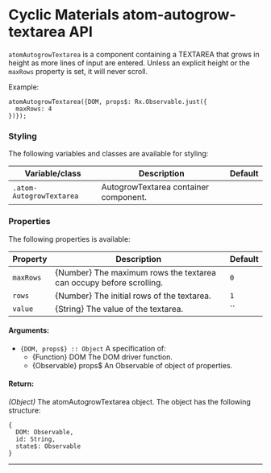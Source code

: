 
# Cyclic Materials atom-autogrow-textarea API

`atomAutogrowTextarea` is a component containing a TEXTAREA that grows
in height as more lines of input are entered. Unless an explicit height
or the `maxRows` property is set, it will never scroll.

Example:

    atomAutogrowTextarea({DOM, props$: Rx.Observable.just({
      maxRows: 4
    })});

### Styling

The following variables and classes are available for styling:

Variable/class | Description | Default
---------------|-------------|---------
`.atom-AutogrowTextarea` | AutogrowTextarea container component. |

### Properties

The following properties is available:

Property | Description | Default
---------------|-------------|---------
`maxRows` | {Number} The maximum rows the textarea can occupy before scrolling. | `0`
`rows` | {Number} The initial rows of the textarea. | `1`
`value` | {String} The value of the textarea. | ``

#### Arguments:

- `{DOM, props$} :: Object` A specification of: 
    - {Function} DOM The DOM driver function.
    - {Observable} props$ An Observable of object of properties.

#### Return:

*(Object)* The atomAutogrowTextarea object. The object has the following structure:

    {
      DOM: Observable,
      id: String,
      state$: Observable
    }

- - -

